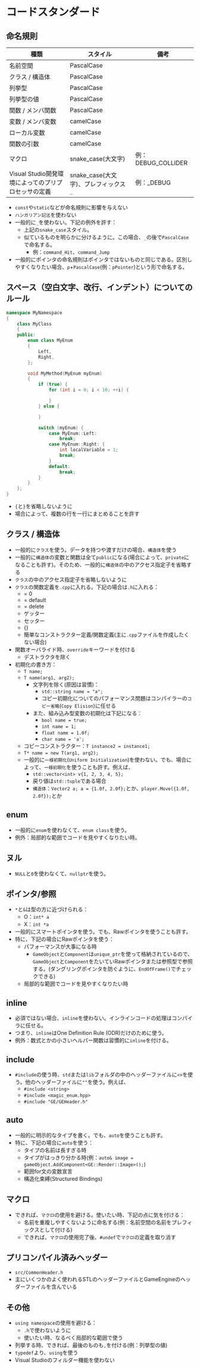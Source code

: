 # コードスタンダード

## 命名規則

| 種類 | スタイル | 備考 |
| ---- | ---- | ---- |
| 名前空間 | PascalCase | |
| クラス / 構造体 | PascalCase | |
| 列挙型 | PascalCase | |
| 列挙型の値 | PascalCase | |
| 関数 / メンバ関数 | PascalCase | |
| 変数 / メンバ変数 | camelCase | |
| ローカル変数 | camelCase | |
| 関数の引数 | camelCase | |
| マクロ | snake_case(大文字) | 例：DEBUG_COLLIDER |
| Visual Studio開発環境によってのプリプロセッサの定義 | snake_case(大文字)、プレフィックス `_` | 例：_DEBUG |

* `const`や`static`などが命名規則に影響を与えない
* `ハンガリアン記法`を使わない
* 一般的に`_`を使わない。下記の例外を許す：
	* 上記の`snake_case`スタイル。
	* 似ているものを明らかに分けるように。この場合、`_`の後で`PascalCase`で命名する。
		* 例：`command_Hit`、`command_Jump`
* 一般的にポインタの命名規則はポインタではないものと同じである。区別しやすくなりたい場合、`p`+`PascalCase`(例：`pPointer`)という形で命名する。

## スペース（空白文字、改行、インデント）についてのルール

``` cpp
namespace MyNamespace
{
	class MyClass
	{
	public:
		enum class MyEnum
		{
			Left,
			Right,
		};

		void MyMethod(MyEnum myEnum)
		{
			if (true) {
				for (int i = 0; i < 10; ++i) {

				}
			} else {

			}

			switch (myEnum) {
				case MyEnum::Left:
					break;
				case MyEnum::Right: {
					int localVariable = 1;
					break;
				}
				default:
					break;
			}
		}
	};
}
```

* `{`と`}`を省略しないように
* 場合によって、複数の行を一行にまとめることを許す

## クラス / 構造体

* 一般的に`クラス`を使う。データを持つや渡すだけの場合、`構造体`を使う
* 一般的に`構造体`の変数と関数は全て`public`になる(場合によって、`private`になることも許す)。そのため、一般的に`構造体`の中のアクセス指定子を省略する
* `クラス`の中のアクセス指定子を省略しないように
* `クラス`の関数定義を`.cpp`に入れる。下記の場合は`.h`に入れる：
	* = 0
	* = default
	* = delete
	* ゲッター
	* セッター
	* {}
	* 簡単なコンストラクター定義/関数定義(主に`.cpp`ファイルを作成したくない場合)
* 関数オーバライド時、`override`キーワードを付ける
	* デストラクタを除く
* 初期化の書き方：
	* `T name;`
	* `T name(arg1, arg2);`
		* 文字列を除く(原因は習慣)：
			* `std::string name = "a";`
			* コピー初期化についてのパフォーマンス問題はコンパイラーの`コピー省略`(`Copy Elision`)に任せる
		* また、組み込み型変数の初期化は下記になる：
			* `bool name = true;`
			* `int name = 1;`
			* `float name = 1.0f;`
			* `char name = 'a';`
	* コピーコンストラクター：`T instance2 = instance1;`
	* `T* name = new T(arg1, arg2);`
	* 一般的に`一様初期化`(`Uniform Initialization`)を使わない。でも、場合によって、`一様初期化`を使うことも許す。例えば、
		* `std::vector<int> v{1, 2, 3, 4, 5};`
		* 戻り値は`std::tuple`である場合
		* `構造体`：`Vector2 a; a = {1.0f, 2.0f};`とか、`player.Move({1.0f, 2.0f});`とか

## enum

* 一般的に`enum`を使わなくて、`enum class`を使う。
* 例外：局部的な範囲でコードを見やすくなりたい時。

## ヌル

* `NULL`と`0`を使わなくて、`nullptr`を使う。

## ポインタ/参照

* `*`と`&`は型の方に近づけられる：
	* O：`int* a`
	* X：`int *a`
* 一般的にスマートポインタを使う。でも、Rawポインタを使うことも許す。
* 特に、下記の場合にRawポインタを使う：
	* パフォーマンスが大事になる時
		* `GameObject`と`Component`は`unique_ptr`を使って格納されているので、`GameObject`と`Component`をたいていRawポインタまたは参照型で参照する。(ダングリングポインタを防ぐように、`EndOfFrame()`でチェックできる)
	* 局部的な範囲でコードを見やすくなりたい時

## inline

* 必須ではない場合、`inline`を使わない。インラインコードの処理はコンパイラに任せる。
* つまり、`inline`はOne Definition Rule (ODR)だけのために使う。
* 例外：数式とかの小さいヘルパー関数は習慣的に`inline`を付ける。

## include

* `#include`の使う時、`std`または`lib`フォルダの中のヘッダーファイルに`<>`を使う。他のヘッダーファイルに`""`を使う。例えば、
	* `#include <string>`
	* `#include <magic_enum.hpp>`
	* `#include "GE/GEHeader.h"`

## auto

* 一般的に明示的なタイプを書く。でも、`auto`を使うことも許す。
* 特に、下記の場合に`auto`を使う：
	* タイプの名前は長すぎる時
	* タイプがはっきり分かる時(例：`auto& image = gameObject.AddComponent<GE::Render::Image>();`)
	* 範囲for文の変数宣言
	* 構造化束縛(Structured Bindings)

## マクロ

* できれば、`マクロ`の使用を避ける。使いたい時、下記の点に気を付ける：
	* 名前を重複しやすくないように命名する(例：名前空間の名前をプレフィックスとして付ける)
	* できれば、`マクロ`の使用完了後、`#undef`で`マクロ`の定義を取り消す

## プリコンパイル済みヘッダー

* `src/CommonHeader.h`
* 主にいくつかのよく使われるSTLのヘッダーファイルとGameEngineのヘッダーファイルを含んでいる

## その他
* `using namespace`の使用を避ける：
	* `.h`で使わないように
	* 使いたい時、なるべく局部的な範囲で使う
* 列挙する時、できれば、最後のものも`,`を付ける(例：列挙型の値)
* `typedef`より、`using`を使う
* Visual Studioのフィルダー機能を使わない